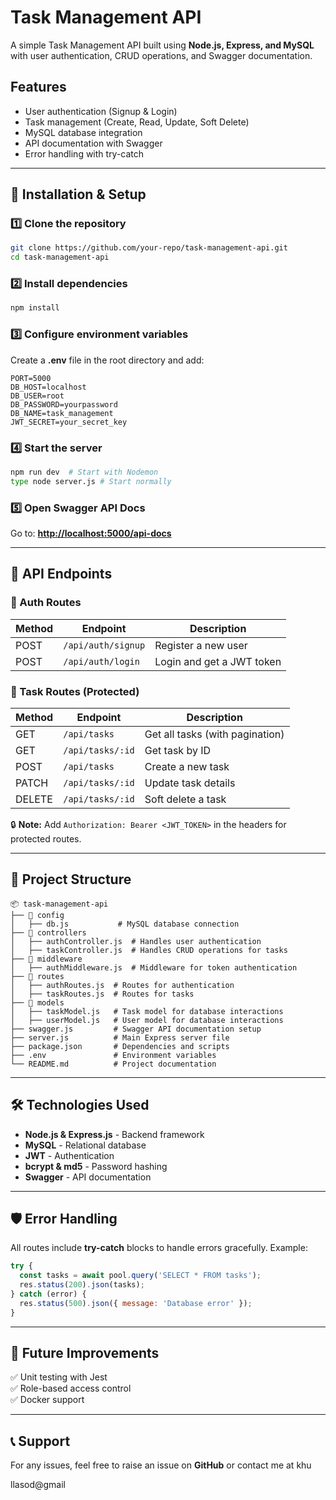 # Task Management API

A simple Task Management API built using **Node.js, Express, and MySQL** with user authentication, CRUD operations, and Swagger documentation.

## Features

- User authentication (Signup & Login)
- Task management (Create, Read, Update, Soft Delete)
- MySQL database integration
- API documentation with Swagger
- Error handling with try-catch

---

## 🚀 Installation & Setup

### 1️⃣ Clone the repository

```bash
git clone https://github.com/your-repo/task-management-api.git
cd task-management-api
```

### 2️⃣ Install dependencies

```bash
npm install
```

### 3️⃣ Configure environment variables

Create a **.env** file in the root directory and add:

```env
PORT=5000
DB_HOST=localhost
DB_USER=root
DB_PASSWORD=yourpassword
DB_NAME=task_management
JWT_SECRET=your_secret_key
```

### 4️⃣ Start the server

```bash
npm run dev  # Start with Nodemon
type node server.js # Start normally
```

### 5️⃣ Open Swagger API Docs

Go to: **[http://localhost:5000/api-docs](http://localhost:5000/api-docs)**

---

## 📌 API Endpoints

### **🔹 Auth Routes**

| Method | Endpoint           | Description               |
| ------ | ------------------ | ------------------------- |
| POST   | `/api/auth/signup` | Register a new user       |
| POST   | `/api/auth/login`  | Login and get a JWT token |

### **🔹 Task Routes (Protected)**

| Method | Endpoint         | Description                     |
| ------ | ---------------- | ------------------------------- |
| GET    | `/api/tasks`     | Get all tasks (with pagination) |
| GET    | `/api/tasks/:id` | Get task by ID                  |
| POST   | `/api/tasks`     | Create a new task               |
| PATCH  | `/api/tasks/:id` | Update task details             |
| DELETE | `/api/tasks/:id` | Soft delete a task              |

🔒 **Note:** Add `Authorization: Bearer <JWT_TOKEN>` in the headers for protected routes.

---

## 📂 Project Structure

```
📦 task-management-api
├── 📂 config
│   ├── db.js           # MySQL database connection
├── 📂 controllers
│   ├── authController.js  # Handles user authentication
│   ├── taskController.js  # Handles CRUD operations for tasks
├── 📂 middleware
│   ├── authMiddleware.js  # Middleware for token authentication
├── 📂 routes
│   ├── authRoutes.js  # Routes for authentication
│   ├── taskRoutes.js  # Routes for tasks
├── 📂 models
│   ├── taskModel.js   # Task model for database interactions
│   ├── userModel.js   # User model for database interactions
├── swagger.js         # Swagger API documentation setup
├── server.js          # Main Express server file
├── package.json       # Dependencies and scripts
├── .env               # Environment variables
└── README.md          # Project documentation
```

---

## 🛠 Technologies Used

- **Node.js & Express.js** - Backend framework
- **MySQL** - Relational database
- **JWT** - Authentication
- **bcrypt & md5** - Password hashing
- **Swagger** - API documentation

---

## 🛡️ Error Handling

All routes include **try-catch** blocks to handle errors gracefully. Example:

```javascript
try {
  const tasks = await pool.query('SELECT * FROM tasks');
  res.status(200).json(tasks);
} catch (error) {
  res.status(500).json({ message: 'Database error' });
}
```

---

## 📌 Future Improvements

✅ Unit testing with Jest\
✅ Role-based access control\
✅ Docker support

---

## 📞 Support

For any issues, feel free to raise an issue on **GitHub** or contact me at khu 

llasod\@gmail
